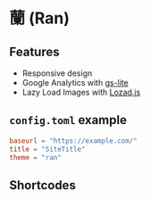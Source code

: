 蘭 (Ran)
===

## Features
- Responsive design
- Google Analytics with [gs-lite](https://github.com/jehna/ga-lite)
- Lazy Load Images with [Lozad.js](https://github.com/ApoorvSaxena/lozad.js)

## `config.toml` example
```toml
baseurl = "https://example.com/"
title = "SiteTitle"
theme = "ran"
```

## Shortcodes

